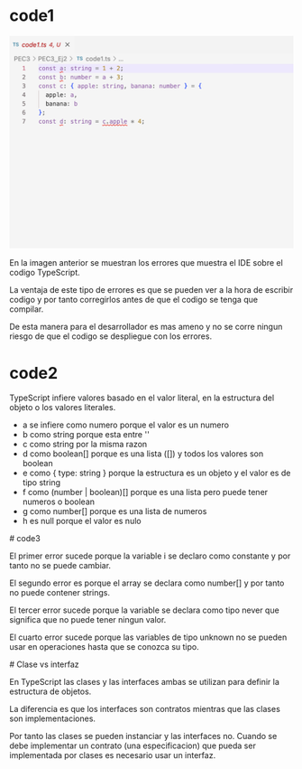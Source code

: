 # code1

![Captura de pantalla mostrando el Type Error](TypeError.png "Captura de pantalla mostrando el Type Error")

En la imagen anterior se muestran los errores que muestra el IDE sobre el codigo TypeScript.

La ventaja de este tipo de errores es que se pueden ver a la hora de escribir codigo y por tanto corregirlos antes de que el codigo se tenga que compilar.

De esta manera para el desarrollador es mas ameno y no se corre ningun riesgo de que el codigo se despliegue con los errores.

# code2

TypeScript infiere valores basado en el valor literal, en la estructura del objeto o los valores literales.


- a se infiere como numero porque el valor es un numero
- b como string porque esta entre ''
- c como string por la misma razon
- d como boolean[] porque es una lista ([]) y todos los valores son boolean
- e como { type: string } porque la estructura es un objeto y el valor es de tipo string
- f como (number | boolean)[] porque es una lista pero puede tener numeros o boolean
- g como number[] porque es una lista de numeros
- h es null porque el valor es nulo

# code3

El primer error sucede porque la variable i se declaro como constante y por tanto no se puede cambiar.

El segundo error es porque el array se declara como number[] y por tanto no puede contener strings.

El tercer error sucede porque la variable se declara como tipo never que significa que no puede tener ningun valor.

El cuarto error sucede porque las variables de tipo unknown no se pueden usar en operaciones hasta que se conozca su tipo.

# Clase vs interfaz

En TypeScript las clases y las interfaces ambas se utilizan para definir la estructura de objetos.

La diferencia es que los interfaces son contratos mientras que las clases son implementaciones.

Por tanto las clases se pueden instanciar y las interfaces no. Cuando se debe implementar un contrato (una especificacion) que pueda ser implementada por clases es necesario usar un interfaz.